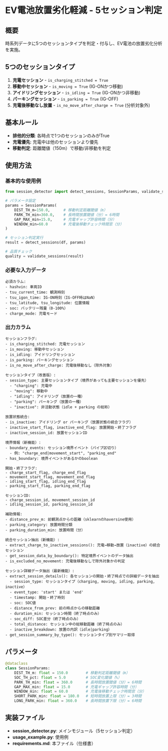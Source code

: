 # EV電池放置劣化軽減 - 5セッション判定

## 概要
時系列データに5つのセッションタイプを判定・付与し、EV電池の放置劣化分析を実施。

## 5つのセッションタイプ
1. **充電セッション** - `is_charging_stitched = True`
2. **移動中セッション** - `is_moving = True` (IG-ONかつ移動)
3. **アイドリングセッション** - `is_idling = True` (IG-ONかつ非移動)
4. **パーキングセッション** - `is_parking = True` (IG-OFF)
5. **充電後移動なし放置** - `is_no_move_after_charge = True` (分析対象外)

## 基本ルール
- **排他的分類**: 各時点で1つのセッションのみがTrue
- **充電優先**: 充電中は他のセッションより優先
- **移動判定**: 距離閾値（150m）で移動/非移動を判定

## 使用方法

### 基本的な使用例
```python
from session_detector import detect_sessions, SessionParams, validate_sessions

# パラメータ設定
params = SessionParams(
    DIST_TH_m=150.0,      # 移動判定距離閾値（m）
    PARK_TH_min=360.0,    # 長時間放置閾値（分）= 6時間
    GAP_MAX_min=15.0,     # 充電ギャップ許容時間（分）
    WINDOW_min=60.0       # 充電後移動チェック時間窓（分）
)

# セッション判定実行
result = detect_sessions(df, params)

# 品質チェック
quality = validate_sessions(result)
```

### 必要な入力データ
```
必須カラム:
- hashvin: 車両ID
- tsu_current_time: 観測時刻
- tsu_igon_time: IG-ON時刻（IG-OFF時はNaN）
- tsu_latitude, tsu_longitude: 位置情報
- soc: バッテリー残量（0-100%）
- charge_mode: 充電モード
```

### 出力カラム
```
セッションフラグ:
- is_charging_stitched: 充電セッション
- is_moving: 移動中セッション  
- is_idling: アイドリングセッション
- is_parking: パーキングセッション
- is_no_move_after_charge: 充電後移動なし（除外対象）

セッションタイプ（改善版）:
- session_type: 主要セッションタイプ（境界があっても主要セッションを優先）
  - "charging": 充電中
  - "moving": 移動中
  - "idling": アイドリング（放置の一種）
  - "parking": パーキング（放置の一種）
  - "inactive": 非活動状態（idle + parking の総称）

放置状態統合:
- is_inactive: アイドリング or パーキング（放置状態の統合フラグ）
- inactive_start_flag, inactive_end_flag: 放置開始・終了フラグ
- inactive_session_id: 放置セッションID

境界情報（新機能）:
- boundary_events: セッション境界イベント（パイプ区切り）
  - 例: "charge_end|movement_start", "parking_end"
- has_boundary: 境界イベントがあるかのboolean

開始・終了フラグ:
- charge_start_flag, charge_end_flag
- movement_start_flag, movement_end_flag
- idling_start_flag, idling_end_flag  
- parking_start_flag, parking_end_flag

セッションID:
- charge_session_id, movement_session_id
- idling_session_id, parking_session_id

補助情報:
- distance_prev_m: 前観測点からの距離（sklearnのhaversine使用）
- parking_category: 放置時間分類
- parking_duration_min: 放置時間（分）

統合セッション抽出（新機能）:
- extract_charge_to_inactive_sessions(): 充電→移動→放置（inactive）の統合セッション
- get_session_data_by_boundary(): 特定境界イベントのデータ抽出
- is_excluded_no_movement: 充電後移動なしで除外対象かの判定

セッション詳細データ抽出（最新機能）:
- extract_session_details(): 各セッションの開始・終了時点での詳細データを抽出
  - session_type: セッションタイプ（charging, moving, idling, parking, inactive）
  - event_type: 'start' または 'end'
  - timestamp: 開始・終了時刻
  - soc: SOC値
  - distance_from_prev: 前の時点からの移動距離
  - duration_min: セッション時間（終了時点のみ）
  - soc_diff: SOC差分（終了時点のみ）
  - total_distance: セッション中の総移動距離（終了時点のみ）
  - inactive_breakdown: 放置の内訳（idle|parking）
- get_session_summary_by_type(): セッションタイプ別サマリー取得
```

## パラメータ

```python
@dataclass
class SessionParams:
    DIST_TH_m: float = 150.0        # 移動判定距離閾値（m）
    SOC_TH_pct: float = 5.0         # SOC変化閾値（%）
    PARK_TH_min: float = 360.0      # 長時間放置閾値（分）= 6時間
    GAP_MAX_min: float = 15.0       # 充電ギャップ許容時間（分）
    WINDOW_min: float = 60.0        # 充電後移動チェック時間窓（分）
    SHORT_PARK_min: float = 180.0   # 短時間放置上限（分）= 3時間
    LONG_PARK_min: float = 360.0    # 長時間放置下限（分）= 6時間
```

## 実装ファイル

- **session_detector.py**: メインモジュール（5セッション判定）
- **usage_example.py**: 使用例
- **requirements.md**: 本ファイル（仕様書）